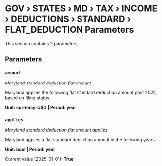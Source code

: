 # GOV › STATES › MD › TAX › INCOME › DEDUCTIONS › STANDARD › FLAT_DEDUCTION Parameters

This section contains 2 parameters.

## Parameters

### `amount`
*Maryland standard deduction flat amount*

Maryland applies the following flat standard deduction amount post 2025, based on filing status.

**Unit: currency-USD | Period: year**


### `applies`
*Maryland standard deduction flat amount applies*

Maryland applies a flat standard deduction amount in the following years.

**Unit: bool | Period: year**

Current value (2025-01-01): **True**

